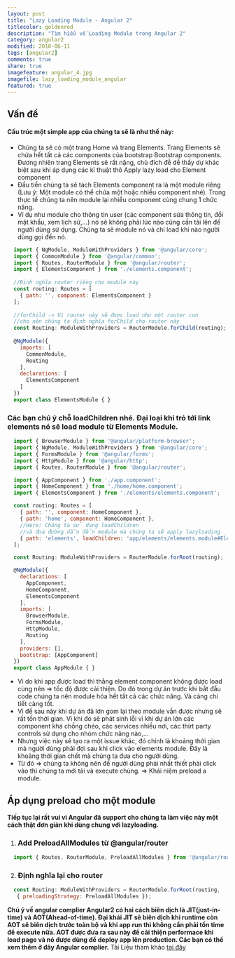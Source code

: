 ```yaml
---
layout: post
title: "Lazy Loading Module - Angular 2"
titlecolor: goldenrod
description: "Tìm hiểu về Loading Module trong Angular 2"
category: angular2
modified: 2018-06-11
tags: [angular2]
comments: true
share: true
imagefeature: angular_4.jpg
imagefile: lazy_loading_module_angular
featured: true
---
```


## Vấn đề
#### Cấu trúc một simple app của chúng ta sẽ là như thế này:

* Chúng ta sẽ có một trang Home và trang Elements. Trang Elements sẽ chứa hết tất cả các components của bootstrap Bootstrap components. Đương nhiên trang Elements sẽ rất nặng, chủ đích đễ dễ thấy dự khác biệt sau khi áp dụng các kĩ thuật thô Apply lazy load cho Element component
* Đầu tiền chúng ta sẽ tách Elements component ra là một module riêng (Lưu ý: Một module có thể chứa một hoặc nhiều component nhé). Trong thực tế chúng ta nên module lại nhiều component cùng chung 1 chức năng.
* Ví dụ như module cho thông tin user (các component sửa thông tin, đổi mật khẩu, xem lịch sử,…) nó sẽ không phải lúc nào cũng cần tải lên để người dùng sử dụng. Chúng ta sẽ module nó và chỉ load khi nào người dùng gọi đến nó.

```javascript
  import { NgModule, ModuleWithProviders } from '@angular/core';
  import { CommonModule } from '@angular/common';
  import { Routes, RouterModule } from '@angular/router';
  import { ElementsComponent } from './elements.component';
  
  //Định nghĩa router riêng cho module này
  const routing: Routes = [
    { path: '', component: ElementsComponent }
  ];
  
  //forChild -> Vì router này sẽ được load như một router con
  //cho nên chúng ta định nghĩa forChild cho router này
  const Routing: ModuleWithProviders = RouterModule.forChild(routing);
  
  @NgModule({
    imports: [
      CommonModule,
      Routing
    ],
    declarations: [
      ElementsComponent
    ]
  })
  export class ElementsModule { }
```

### Các bạn chú ý chỗ loadChildren nhé. Đại loại khi trỏ tới link elements nó sẽ load module từ Elements Module.

```javascript
  import { BrowserModule } from '@angular/platform-browser';
  import { NgModule, ModuleWithProviders } from '@angular/core';
  import { FormsModule } from '@angular/forms';
  import { HttpModule } from '@angular/http';
  import { Routes, RouterModule } from '@angular/router';

  import { AppComponent } from './app.component';
  import { HomeComponent } from './home/home.component';
  import { ElementsComponent } from './elements/elements.component';

  const routing: Routes = [
    { path: '', component: HomeComponent },
    { path: 'home', component: HomeComponent },
    //Here: Chúng ta sử dụng loadChildren
    //và đưa đường dẫn đến module mà chúng ta sẽ apply lazyloading
    { path: 'elements', loadChildren: 'app/elements/elements.module#ElementsModule' }
  ];

  const Routing: ModuleWithProviders = RouterModule.forRoot(routing);

  @NgModule({
    declarations: [
      AppComponent,
      HomeComponent,
      ElementsComponent
    ],
    imports: [
      BrowserModule,
      FormsModule,
      HttpModule,
      Routing
    ],
    providers: [],
    bootstrap: [AppComponent]
  })
  export class AppModule { }
```

* Vì do khi app được load thì thằng element component không được load cùng nên => tốc độ được cải thiện. Do đó trong dự án trước khi bắt đầu code chúng ta nên module hóa hết tất cả các chức năng. Và càng chi tiết càng tốt.
* Vì để sau này khi dự án đã lớn gom lại theo module vẫn được nhưng sẽ rất tốn thời gian. Vì khi đó sẽ phát sinh lỗi vì khi dự án lớn các component khá chồng chéo, các services nhiều nơi, các thirt party controls sử dụng cho nhóm chức năng nào,…
* Nhưng việc này sẽ tạo ra một issue khác, đó chính là khoảng thời gian mà người dùng phải đợi sau khi click vào elements module. Đây là khoảng thời gian chết mà chúng ta đưa cho người dùng.
* Từ đó => chúng ta không nên để người dùng phải nhất thiết phải click vào thì chúng ta mới tải và execute chúng. => Khái niệm preload a module.
## Áp dụng preload cho một module

**Tiếp tục lại rất vui vì Angular đã support cho chúng ta làm việc này một cách thật đơn giản khi dùng chung với lazyloading.**

1. ### Add PreloadAllModules từ @angular/router

```javascript
  import { Routes, RouterModule, PreloadAllModules } from '@angular/router';
```

2. ### Định nghĩa lại cho router
```javascript
  const Routing: ModuleWithProviders = RouterModule.forRoot(routing,
   { preloadingStrategy: PreloadAllModules });
```

**Chú ý về angular complier Angular2 có hai cách biên dịch là JIT(just-in-time) và AOT(Ahead-of-time). Đại khái JIT sẽ biên dịch khi runtime còn AOT sẽ biên dịch trước toàn bộ và khi app run thì không cần phải tốn time để execute nữa. AOT được đưa ra sau này để cải thiện performace khi load page và nó được dùng để deploy app lên production. Các bạn có thể xem thêm ở đây Angular complier.**
Tài Liệu tham khảo [tại đây](https://angular-2-training-book.rangle.io/handout/modules/lazy-loading-module.html)
